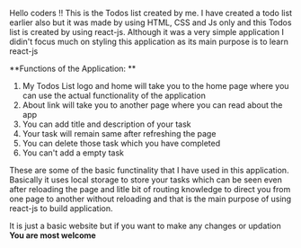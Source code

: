 Hello coders !!
This is the Todos list created by me. I have created a todo list earlier also but it was made by using HTML, CSS and Js only and this Todos list is created by using react-js.
Although it was a very simple application I didin't focus much on styling this application as its main purpose is to learn react-js

**Functions of the Application: **
1. My Todos List logo and home will take you to the home page where you can use the actual functionality of the application
2. About link will take you to another page where you can read about the app
3. You can add title and description of your task
4. Your task will remain same after refreshing the page
5. You can delete those task which you have completed
6. You can't add a empty task

These are some of the basic functinality that I have used in this application. Basically it uses local storage to store your tasks which can be seen even after reloading the page and litle bit of routing knowledge to direct you from one page to another without reloading and that is the main purpose of using react-js to build application.

It is just a basic website but if you want to make any changes or updation **You are most welcome**

